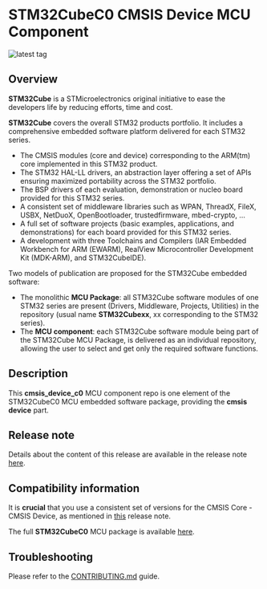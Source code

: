 # STM32CubeC0 CMSIS Device MCU Component

![latest tag](https://img.shields.io/github/v/tag/STMicroelectronics/cmsis_device_c0.svg?color=brightgreen)

## Overview

**STM32Cube** is a STMicroelectronics original initiative to ease the developers life by reducing efforts, time and cost.

**STM32Cube** covers the overall STM32 products portfolio. It includes a comprehensive embedded software platform delivered for each STM32 series.
   * The CMSIS modules (core and device) corresponding to the ARM(tm) core implemented in this STM32 product.
   * The STM32 HAL-LL drivers, an abstraction layer offering a set of APIs ensuring maximized portability across the STM32 portfolio.
   * The BSP drivers of each evaluation, demonstration or nucleo board provided for this STM32 series.
   * A consistent set of middleware libraries such as WPAN, ThreadX, FileX, USBX, NetDuoX, OpenBootloader, trustedfirmware, mbed-crypto, ...
   * A full set of software projects (basic examples, applications, and demonstrations) for each board provided for this STM32 series.
   * A development with three Toolchains and Compilers (IAR Embedded Workbench for ARM (EWARM), RealView Microcontroller Development Kit (MDK-ARM), and STM32CubeIDE).

Two models of publication are proposed for the STM32Cube embedded software:
   * The monolithic **MCU Package**: all STM32Cube software modules of one STM32 series are present (Drivers, Middleware, Projects, Utilities) in the repository (usual name **STM32Cubexx**, xx corresponding to the STM32 series).
   * The **MCU component**: each STM32Cube software module being part of the STM32Cube MCU Package, is delivered as an individual repository, allowing the user to select and get only the required software functions.
   
## Description

This **cmsis_device_c0** MCU component repo is one element of the STM32CubeC0 MCU embedded software package, providing the **cmsis device** part.

## Release note

Details about the content of this release are available in the release note [here](https://htmlpreview.github.io/?https://github.com/STMicroelectronics/cmsis_device_c0/blob/main/Release_Notes.html).

## Compatibility information

It is **crucial** that you use a consistent set of versions for the CMSIS Core - CMSIS Device, as mentioned in [this](https://htmlpreview.github.io/?https://github.com/STMicroelectronics/STM32CubeC0/blob/main/Release_Notes.html) release note.

The full **STM32CubeC0** MCU package is available [here](https://github.com/STMicroelectronics/STM32CubeC0).

## Troubleshooting

Please refer to the [CONTRIBUTING.md](CONTRIBUTING.md) guide.
